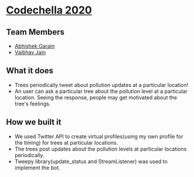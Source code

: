 # [Codechella 2020](https://www.notion.so/Codechella-Hacker-Map-1bc32d1fba4547ed98d81cc3ca31dfb3)
## Team Members
- [Abhishek Garain](https://github.com/abhi211199)
- [Vaibhav Jain](https://github.com/vaibhavjain30699)

## What it does
- Trees periodically tweet about pollution updates at a particular location!
- An user can ask a particular tree about the pollution level at a particular location. Seeing the response, people may get motivated about the tree's feelings.
## How we built it
- We used Twitter  API to create virtual profiles(using my own profile for the timing) for trees at particular locations.
- The trees post updates about the pollution levels at particular locations periodically.
- Tweepy library(update_status and StreamListener) was used to implement the bot.
